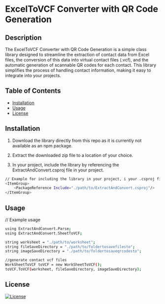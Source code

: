 # ExcelToVCF Converter with QR Code Generation



## Description

The ExcelToVCF Converter with QR Code Generation is a simple class library designed to streamline the extraction of contact data from Excel files, the conversion of this data into virtual contact files (.vcf), and the automatic generation of scannable QR codes for each contact. This library simplifies the process of handling contact information, making it easy to integrate into your projects.

## Table of Contents

- [Installation](#installation)
- [Usage](#usage)
- [License](#license)

## Installation

1. Download the library directly from this repo as it is currently not available as an npm package.

2. Extract the downloaded zip file to a location of your choice.

3. In your project, include the library by referencing the ExtractAndConvert.csproj file in your project.

```bash
// Example for including the library in your project, i your .csproj file
<ItemGroup>
    <PackageReference Include="./path/to/ExtractAndConvert.csproj"/>
</ItemGroup>

```
## Usage

// Example usage
```bash
using ExtractAndConvert.Parse;
using ExtractAndConvert.SheetToVCF;

string worksheet = "./path/to/worksheet";
string fileSaveDirectory = "./path/to/foldertosavefilesto";
string imageSaveDirectory = "./path/to/foldertosaveqrcodesto";

//generate contact vcf files
WorkSheetToVCF toVCF = new WorkSheetToVCF();
toVCF.ToVCF(worksheet, fileSaveDirectory, imageSaveDirectory);
```

## License

[![License](https://img.shields.io/badge/license-MIT-blue.svg)](LICENSE)